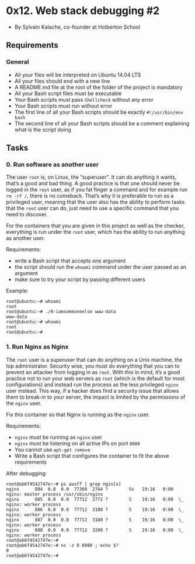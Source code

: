 # 0x12. Web stack debugging #2

-   By Sylvain Kalache, co-founder at Holberton School

## Requirements

### General

-   All your files will be interpreted on Ubuntu 14.04 LTS
-   All your files should end with a new line
-   A README.md file at the root of the folder of the project is mandatory
-   All your Bash script files must be executable
-   Your Bash scripts must pass  `Shellcheck`  without any error
-   Your Bash scripts must run without error
-   The first line of all your Bash scripts should be exactly  `#!/usr/bin/env bash`
-   The second line of all your Bash scripts should be a comment explaining what is the script doing

## Tasks

### 0. Run software as another user


The user  `root`  is, on Linux, the “superuser”. It can do anything it wants, that’s a good and bad thing. A good practice is that one should never be logged in the  `root`  user, as if you fat finger a command and for example run  `rm -rf /`, there is no comeback. That’s why it is preferable to run as a privileged user, meaning that the user also has the ability to perform tasks that the  `root`  user can do, just need to use a specific command that you need to discover.

For the containers that you are given in this project as well as the checker, everything is run under the  `root`  user, which has the ability to run anything as another user.

Requirements:

-   write a Bash script that accepts one argument
-   the script should run the  `whoami`  command under the user passed as an argument
-   make sure to try your script by passing different users

Example:

```
root@ubuntu:~# whoami
root
root@ubuntu:~# ./0-iamsomeoneelse www-data
www-data
root@ubuntu:~# whoami
root
root@ubuntu:~#

```

### 1. Run Nginx as Nginx


The  `root`  user is a superuser that can do anything on a Unix machine, the top administrator. Security wise, you must do everything that you can to prevent an attacker from logging in as  `root`. With this in mind, it’s a good practice not to run your web servers as  `root`  (which is the default for most configurations) and instead run the process as the less privileged  `nginx`  user instead. This way, if a hacker does find a security issue that allows them to break-in to your server, the impact is limited by the permissions of the  `nginx`  user.

Fix this container so that Nginx is running as the  `nginx`  user.

Requirements:

-   `nginx`  must be running as  `nginx`  user
-   `nginx`  must be listening on all active IPs on port  `8080`
-   You cannot use  `apt-get remove`
-   Write a Bash script that configures the container to fit the above requirements

After debugging:

```
root@ab6f4542747e:~# ps auxff | grep ngin[x]
nginx      884  0.0  0.0  77360  2744 ?        Ss   19:16   0:00 nginx: master process /usr/sbin/nginx
nginx      885  0.0  0.0  77712  2772 ?        S    19:16   0:00  \_ nginx: worker process
nginx      886  0.0  0.0  77712  3180 ?        S    19:16   0:00  \_ nginx: worker process
nginx      887  0.0  0.0  77712  3180 ?        S    19:16   0:00  \_ nginx: worker process
nginx      888  0.0  0.0  77712  3208 ?        S    19:16   0:00  \_ nginx: worker process
root@ab6f4542747e:~#
root@ab6f4542747e:~# nc -z 0 8080 ; echo $?
0
root@ab6f4542747e:~#

```
